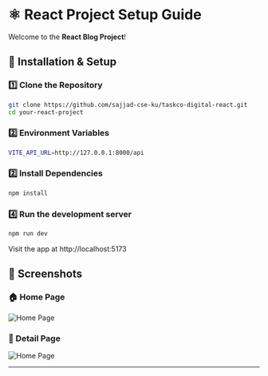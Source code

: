 # ⚛️ React Project Setup Guide

Welcome to the **React Blog Project**! 


## 🚦 Installation & Setup

### 1️⃣ Clone the Repository

```bash
git clone https://github.com/sajjad-cse-ku/taskco-digital-react.git
cd your-react-project
````

### 2️⃣ Environment Variables

```bash
VITE_API_URL=http://127.0.0.1:8000/api
````

### 2️⃣ Install Dependencies

```bash
npm install
```

### 4️⃣ Run the development server

```bash
npm run dev
```
Visit the app at http://localhost:5173


## 📸 Screenshots


### 🏠 Home Page
![Home Page](https://usairticket.com/wp-content/uploads/2025/07/screencapture-localhost-5173-2025-07-29-12_52_52.png)

### 🚀 Detail Page
![Home Page](https://usairticket.com/wp-content/uploads/2025/07/screencapture-localhost-5173-2025-07-29-12_53_15.png)


---
